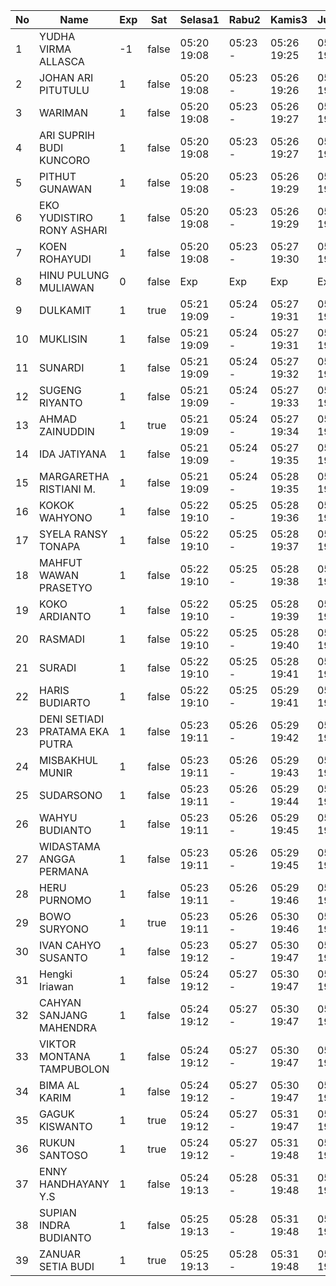 | No | Name | Exp | Sat | Selasa1 | Rabu2 | Kamis3 | Jumat4 | Sabtu5 | Senin7 | Selasa8 | Rabu9 | Kamis10 |
|-----|-----|-----|-----|-----|-----|-----|-----|-----|-----|-----|-----|-----|
| 1 | YUDHA VIRMA ALLASCA | -1 | false | 05:20 19:08 | 05:23 - | 05:26 19:25 | 05:24 19:12 | -- | 05:06 19:25 | 05:25 19:12 | 05:27 19:18 | 05:20 - |
| 2 | JOHAN ARI PITUTULU | 1 | false | 05:20 19:08 | 05:23 - | 05:26 19:26 | 05:24 19:12 | -- | 05:06 19:25 | 05:25 19:12 | 05:27 19:18 | 05:20 - |
| 3 | WARIMAN | 1 | false | 05:20 19:08 | 05:23 - | 05:26 19:27 | 05:24 19:12 | -- | 05:06 19:25 | 05:25 19:12 | 05:27 19:18 | 05:20 - |
| 4 | ARI SUPRIH BUDI KUNCORO | 1 | false | 05:20 19:08 | 05:23 - | 05:26 19:27 | 05:24 19:12 | -- | 05:06 19:25 | 05:25 19:12 | 05:27 19:18 | 05:20 - |
| 5 | PITHUT GUNAWAN | 1 | false | 05:20 19:08 | 05:23 - | 05:26 19:29 | 05:24 19:12 | -- | 05:06 19:25 | 05:25 19:12 | 05:27 19:18 | 05:20 - |
| 6 | EKO YUDISTIRO RONY ASHARI | 1 | false | 05:20 19:08 | 05:23 - | 05:26 19:29 | 05:24 19:12 | -- | 05:06 19:25 | 05:25 19:12 | 05:27 19:19 | 05:20 - |
| 7 | KOEN ROHAYUDI | 1 | false | 05:20 19:08 | 05:23 - | 05:27 19:30 | 05:25 19:12 | -- | 05:06 19:25 | 05:25 19:12 | 05:27 19:19 | 05:20 - |
| 8 | HINU PULUNG MULIAWAN | 0 | false | Exp | Exp | Exp | Exp | Exp | Exp | Exp | Exp | Exp |
| 9 | DULKAMIT | 1 | true | 05:21 19:09 | 05:24 - | 05:27 19:31 | 05:25 19:13 | 05:21 19:07 | 05:07 19:26 | 05:26 19:13 | 05:28 19:19 | 05:21 - |
| 10 | MUKLISIN | 1 | false | 05:21 19:09 | 05:24 - | 05:27 19:31 | 05:25 19:13 | -- | 05:07 19:26 | 05:26 19:13 | 05:28 19:19 | 05:21 - |
| 11 | SUNARDI | 1 | false | 05:21 19:09 | 05:24 - | 05:27 19:32 | 05:25 19:13 | -- | 05:07 19:26 | 05:26 19:13 | 05:28 19:19 | 05:21 - |
| 12 | SUGENG RIYANTO | 1 | false | 05:21 19:09 | 05:24 - | 05:27 19:33 | 05:25 19:13 | -- | 05:07 19:26 | 05:26 19:13 | 05:28 19:20 | 05:21 - |
| 13 | AHMAD ZAINUDDIN | 1 | true | 05:21 19:09 | 05:24 - | 05:27 19:34 | 05:25 19:13 | 05:21 19:07 | 05:07 19:26 | 05:26 19:13 | 05:28 19:20 | 05:21 - |
| 14 | IDA JATIYANA | 1 | false | 05:21 19:09 | 05:24 - | 05:27 19:35 | 05:26 19:13 | -- | 05:07 19:26 | 05:26 19:13 | 05:28 19:20 | 05:21 - |
| 15 | MARGARETHA RISTIANI M. | 1 | false | 05:21 19:09 | 05:24 - | 05:28 19:35 | 05:26 19:13 | -- | 05:07 19:26 | 05:26 19:13 | 05:28 19:20 | 05:21 - |
| 16 | KOKOK WAHYONO | 1 | false | 05:22 19:10 | 05:25 - | 05:28 19:36 | 05:26 19:14 | -- | 05:08 19:27 | 05:27 19:14 | 05:29 19:20 | 05:22 - |
| 17 | SYELA RANSY TONAPA | 1 | false | 05:22 19:10 | 05:25 - | 05:28 19:37 | 05:26 19:14 | -- | 05:08 19:27 | 05:27 19:14 | 05:29 19:20 | 05:22 - |
| 18 | MAHFUT WAWAN PRASETYO | 1 | false | 05:22 19:10 | 05:25 - | 05:28 19:38 | 05:26 19:14 | -- | 05:08 19:27 | 05:27 19:14 | 05:29 19:20 | 05:22 - |
| 19 | KOKO ARDIANTO | 1 | false | 05:22 19:10 | 05:25 - | 05:28 19:39 | 05:26 19:14 | -- | 05:08 19:27 | 05:27 19:14 | 05:29 19:21 | 05:22 - |
| 20 | RASMADI | 1 | false | 05:22 19:10 | 05:25 - | 05:28 19:40 | 05:27 19:14 | -- | 05:08 19:27 | 05:27 19:14 | 05:29 19:21 | 05:22 - |
| 21 | SURADI | 1 | false | 05:22 19:10 | 05:25 - | 05:28 19:41 | 05:27 19:15 | -- | 05:08 19:27 | 05:27 19:14 | 05:29 19:21 | 05:22 - |
| 22 | HARIS BUDIARTO | 1 | false | 05:22 19:10 | 05:25 - | 05:29 19:41 | 05:27 19:15 | -- | 05:08 19:28 | 05:27 19:14 | 05:29 19:21 | 05:22 - |
| 23 | DENI SETIADI PRATAMA EKA PUTRA | 1 | false | 05:23 19:11 | 05:26 - | 05:29 19:42 | 05:27 19:15 | -- | 05:09 19:28 | 05:28 19:15 | 05:30 19:21 | 05:23 - |
| 24 | MISBAKHUL MUNIR | 1 | false | 05:23 19:11 | 05:26 - | 05:29 19:43 | 05:27 19:15 | -- | 05:09 19:28 | 05:28 19:15 | 05:30 19:21 | 05:23 - |
| 25 | SUDARSONO | 1 | false | 05:23 19:11 | 05:26 - | 05:29 19:44 | 05:27 19:15 | -- | 05:09 19:28 | 05:28 19:15 | 05:30 19:22 | 05:23 - |
| 26 | WAHYU BUDIANTO | 1 | false | 05:23 19:11 | 05:26 - | 05:29 19:45 | 05:28 19:15 | -- | 05:09 19:28 | 05:28 19:15 | 05:30 19:22 | 05:23 - |
| 27 | WIDASTAMA ANGGA PERMANA | 1 | false | 05:23 19:11 | 05:26 - | 05:29 19:45 | 05:28 19:15 | -- | 05:09 19:29 | 05:28 19:15 | 05:30 19:22 | 05:23 - |
| 28 | HERU PURNOMO | 1 | false | 05:23 19:11 | 05:26 - | 05:29 19:46 | 05:28 19:16 | -- | 05:09 19:29 | 05:28 19:15 | 05:30 19:22 | 05:23 - |
| 29 | BOWO SURYONO | 1 | true | 05:23 19:11 | 05:26 - | 05:30 19:46 | 05:28 19:16 | 05:21 19:07 | 05:09 19:29 | 05:28 19:16 | 05:30 19:22 | 05:23 - |
| 30 | IVAN CAHYO SUSANTO | 1 | false | 05:23 19:12 | 05:27 - | 05:30 19:47 | 05:28 19:16 | -- | 05:10 19:29 | 05:29 19:16 | 05:31 19:22 | 05:23 - |
| 31 | Hengki Iriawan | 1 | false | 05:24 19:12 | 05:27 - | 05:30 19:47 | 05:29 19:16 | -- | 05:10 19:29 | 05:29 19:16 | 05:31 19:22 | 05:24 - |
| 32 | CAHYAN SANJANG MAHENDRA | 1 | false | 05:24 19:12 | 05:27 - | 05:30 19:47 | 05:29 19:16 | -- | 05:10 19:29 | 05:29 19:16 | 05:31 19:23 | 05:24 - |
| 33 | VIKTOR MONTANA TAMPUBOLON | 1 | false | 05:24 19:12 | 05:27 - | 05:30 19:47 | 05:29 19:16 | -- | 05:10 19:29 | 05:29 19:16 | 05:31 19:23 | 05:24 - |
| 34 | BIMA AL KARIM | 1 | false | 05:24 19:12 | 05:27 - | 05:30 19:47 | 05:29 19:17 | -- | 05:10 19:30 | 05:29 19:16 | 05:31 19:23 | 05:24 - |
| 35 | GAGUK KISWANTO | 1 | true | 05:24 19:12 | 05:27 - | 05:31 19:47 | 05:29 19:17 | 05:21 19:07 | 05:10 19:30 | 05:29 19:17 | 05:31 19:23 | 05:24 - |
| 36 | RUKUN SANTOSO | 1 | true | 05:24 19:12 | 05:27 - | 05:31 19:48 | 05:29 19:17 | 05:21 19:07 | 05:10 19:30 | 05:29 19:17 | 05:31 19:23 | 05:24 - |
| 37 | ENNY HANDHAYANY Y.S | 1 | false | 05:24 19:13 | 05:28 - | 05:31 19:48 | 05:29 19:17 | -- | 05:10 19:30 | 05:29 19:17 | 05:32 19:23 | 05:24 - |
| 38 | SUPIAN INDRA BUDIANTO | 1 | false | 05:25 19:13 | 05:28 - | 05:31 19:48 | 05:30 19:17 | -- | 05:11 19:30 | 05:30 19:17 | 05:32 19:23 | 05:25 - |
| 39 | ZANUAR SETIA BUDI | 1 | true | 05:25 19:13 | 05:28 - | 05:31 19:48 | 05:30 19:17 | 05:21 19:07 | 05:11 19:30 | 05:30 19:17 | 05:32 19:23 | 05:25 - |
